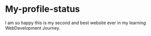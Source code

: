 # My-profile-status
I am so happy this is my second and best website ever in my learning WebDevelopment Journey.
